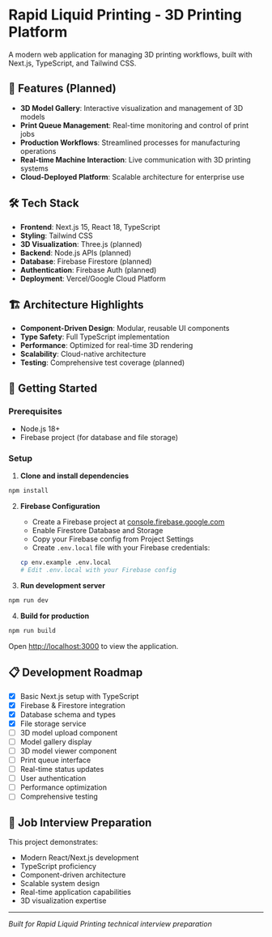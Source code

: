 # Rapid Liquid Printing - 3D Printing Platform

A modern web application for managing 3D printing workflows, built with Next.js, TypeScript, and Tailwind CSS.

## 🚀 Features (Planned)

- **3D Model Gallery**: Interactive visualization and management of 3D models
- **Print Queue Management**: Real-time monitoring and control of print jobs
- **Production Workflows**: Streamlined processes for manufacturing operations
- **Real-time Machine Interaction**: Live communication with 3D printing systems
- **Cloud-Deployed Platform**: Scalable architecture for enterprise use

## 🛠 Tech Stack

- **Frontend**: Next.js 15, React 18, TypeScript
- **Styling**: Tailwind CSS
- **3D Visualization**: Three.js (planned)
- **Backend**: Node.js APIs (planned)
- **Database**: Firebase Firestore (planned)
- **Authentication**: Firebase Auth (planned)
- **Deployment**: Vercel/Google Cloud Platform

## 🏗 Architecture Highlights

- **Component-Driven Design**: Modular, reusable UI components
- **Type Safety**: Full TypeScript implementation
- **Performance**: Optimized for real-time 3D rendering
- **Scalability**: Cloud-native architecture
- **Testing**: Comprehensive test coverage (planned)

## 🚀 Getting Started

### Prerequisites
- Node.js 18+ 
- Firebase project (for database and file storage)

### Setup

1. **Clone and install dependencies**
```bash
npm install
```

2. **Firebase Configuration**
   - Create a Firebase project at [console.firebase.google.com](https://console.firebase.google.com)
   - Enable Firestore Database and Storage
   - Copy your Firebase config from Project Settings
   - Create `.env.local` file with your Firebase credentials:
   ```bash
   cp env.example .env.local
   # Edit .env.local with your Firebase config
   ```

3. **Run development server**
```bash
npm run dev
```

4. **Build for production**
```bash
npm run build
```

Open [http://localhost:3000](http://localhost:3000) to view the application.

## 📋 Development Roadmap

- [x] Basic Next.js setup with TypeScript
- [x] Firebase & Firestore integration
- [x] Database schema and types
- [x] File storage service
- [ ] 3D model upload component
- [ ] Model gallery display
- [ ] 3D model viewer component
- [ ] Print queue interface
- [ ] Real-time status updates
- [ ] User authentication
- [ ] Performance optimization
- [ ] Comprehensive testing

## 🎯 Job Interview Preparation

This project demonstrates:
- Modern React/Next.js development
- TypeScript proficiency
- Component-driven architecture
- Scalable system design
- Real-time application capabilities
- 3D visualization expertise

---

*Built for Rapid Liquid Printing technical interview preparation*
